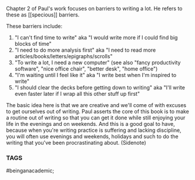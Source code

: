 Chapter 2 of Paul's work focuses on barriers to writing a lot. He refers to these as [[specious]] barriers.

These barriers include:

1. "I can't find time to write" aka "I would write more if I could find big blocks of time"
2. "I need to do more analysis first" aka "I need to read more articles/books/letters/epigraphs/scrolls"
3. "To write a lot, I need a new computer" (see also "fancy productivity software", "nice office chair", "better desk", "home office")
4. "I'm waiting until I feel like it" aka "I write best when I'm inspired to write"
5. "I should clear the decks before getting down to writing" aka "I'll write even faster later if I wrap all this other stuff up first"


The basic idea here is that we are creative and we'll come of with excuses to get ourselves out of writing. Paul asserts the core of this book is to make a routine out of writing so that you can get it done while still enjoying your life in the evenings and on weekends. And this is a good goal to have, because when you're writing practice is suffering and lacking discipline, you will often use evenings and weekends, holidays and such to do the writing that you've been procrastinating about. (Sidenote)

### TAGS
#beinganacademic;